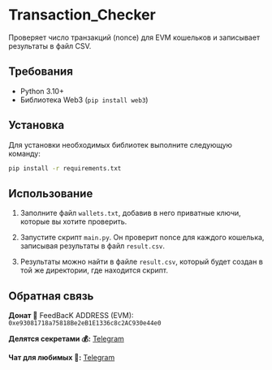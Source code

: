 # Transaction_Checker

Проверяет число транзакций (nonce) для EVM кошельков и записывает результаты в файл CSV.

## Требования

- Python 3.10+
- Библиотека Web3 (`pip install web3`)

## Установка

Для установки необходимых библиотек выполните следующую команду:
```bash
pip install -r requirements.txt
```

## Использование

1. Заполните файл `wallets.txt`, добавив в него приватные ключи, которые вы хотите проверить.

2. Запустите скрипт `main.py`. Он проверит nonce для каждого кошелька, записывая результаты в файл `result.csv`.

3. Результаты можно найти в файле `result.csv`, который будет создан в той же директории, где находится скрипт.


## Обратная связь <a name="обратная-связь"></a>
**Донат 🍩**
FeedBacK ADDRESS (EVM): `0xe93081718a75818Be2eB1E1336c8c2AC930e44e0`

**Делятся секретами 💰:** [Telegram](https://t.me/MyKlondike)

**Чат для любимых 🗿:** [Telegram](https://t.me/Klondike_Talks)
